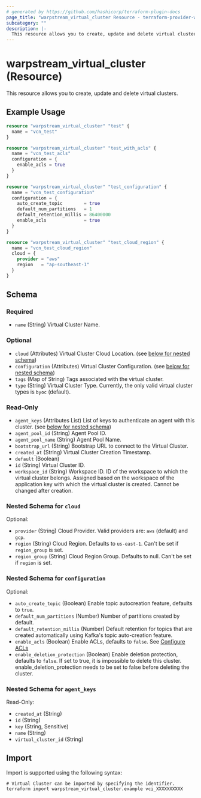 ```yaml
---
# generated by https://github.com/hashicorp/terraform-plugin-docs
page_title: "warpstream_virtual_cluster Resource - terraform-provider-warpstream"
subcategory: ""
description: |-
  This resource allows you to create, update and delete virtual clusters.
---
```


# warpstream_virtual_cluster (Resource)

This resource allows you to create, update and delete virtual clusters.

## Example Usage

```terraform
resource "warpstream_virtual_cluster" "test" {
  name = "vcn_test"
}

resource "warpstream_virtual_cluster" "test_with_acls" {
  name = "vcn_test_acls"
  configuration = {
    enable_acls = true
  }
}

resource "warpstream_virtual_cluster" "test_configuration" {
  name = "vcn_test_configuration"
  configuration = {
    auto_create_topic        = true
    default_num_partitions   = 1
    default_retention_millis = 86400000
    enable_acls              = true
  }
}

resource "warpstream_virtual_cluster" "test_cloud_region" {
  name = "vcn_test_cloud_region"
  cloud = {
    provider = "aws"
    region   = "ap-southeast-1"
  }
}
```

<!-- schema generated by tfplugindocs -->
## Schema

### Required

- `name` (String) Virtual Cluster Name.

### Optional

- `cloud` (Attributes) Virtual Cluster Cloud Location. (see [below for nested schema](#nestedatt--cloud))
- `configuration` (Attributes) Virtual Cluster Configuration. (see [below for nested schema](#nestedatt--configuration))
- `tags` (Map of String) Tags associated with the virtual cluster.
- `type` (String) Virtual Cluster Type. Currently, the only valid virtual cluster types is `byoc` (default).

### Read-Only

- `agent_keys` (Attributes List) List of keys to authenticate an agent with this cluster. (see [below for nested schema](#nestedatt--agent_keys))
- `agent_pool_id` (String) Agent Pool ID.
- `agent_pool_name` (String) Agent Pool Name.
- `bootstrap_url` (String) Bootstrap URL to connect to the Virtual Cluster.
- `created_at` (String) Virtual Cluster Creation Timestamp.
- `default` (Boolean)
- `id` (String) Virtual Cluster ID.
- `workspace_id` (String) Workspace ID. ID of the workspace to which the virtual cluster belongs. Assigned based on the workspace of the application key with which the virtual cluster is created. Cannot be changed after creation.

<a id="nestedatt--cloud"></a>
### Nested Schema for `cloud`

Optional:

- `provider` (String) Cloud Provider. Valid providers are: `aws` (default) and `gcp`.
- `region` (String) Cloud Region. Defaults to `us-east-1`. Can't be set if `region_group` is set.
- `region_group` (String) Cloud Region Group. Defaults to null. Can't be set if `region` is set.


<a id="nestedatt--configuration"></a>
### Nested Schema for `configuration`

Optional:

- `auto_create_topic` (Boolean) Enable topic autocreation feature, defaults to `true`.
- `default_num_partitions` (Number) Number of partitions created by default.
- `default_retention_millis` (Number) Default retention for topics that are created automatically using Kafka's topic auto-creation feature.
- `enable_acls` (Boolean) Enable ACLs, defaults to `false`. See [Configure ACLs](https://docs.warpstream.com/warpstream/configuration/configure-acls)
- `enable_deletion_protection` (Boolean) Enable deletion protection, defaults to `false`. If set to true, it is impossible to delete this cluster. enable_deletion_protection needs to be set to false before deleting the cluster.


<a id="nestedatt--agent_keys"></a>
### Nested Schema for `agent_keys`

Read-Only:

- `created_at` (String)
- `id` (String)
- `key` (String, Sensitive)
- `name` (String)
- `virtual_cluster_id` (String)

## Import

Import is supported using the following syntax:

```shell
# Virtual Cluster can be imported by specifying the identifier.
terraform import warpstream_virtual_cluster.example vci_XXXXXXXXXX
```
